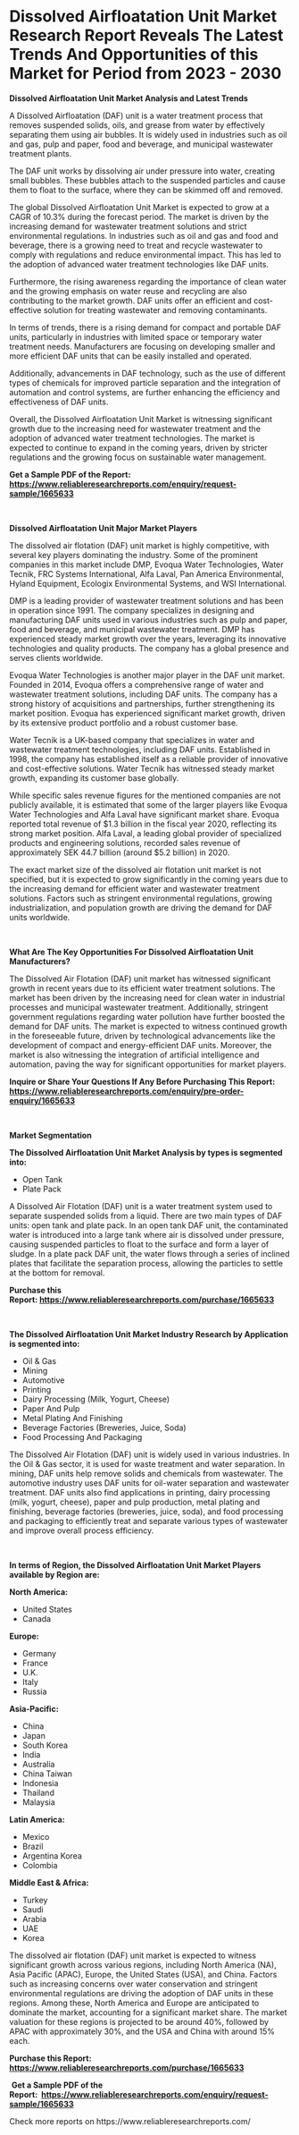 <p><h1>Dissolved Airfloatation Unit Market Research Report Reveals The Latest Trends And Opportunities of this Market for Period from 2023 - 2030</h1></p><p><strong>Dissolved Airfloatation Unit Market Analysis and Latest Trends</strong></p>
<p><p>A Dissolved Airfloatation (DAF) unit is a water treatment process that removes suspended solids, oils, and grease from water by effectively separating them using air bubbles. It is widely used in industries such as oil and gas, pulp and paper, food and beverage, and municipal wastewater treatment plants.</p><p>The DAF unit works by dissolving air under pressure into water, creating small bubbles. These bubbles attach to the suspended particles and cause them to float to the surface, where they can be skimmed off and removed.</p><p>The global Dissolved Airfloatation Unit Market is expected to grow at a CAGR of 10.3% during the forecast period. The market is driven by the increasing demand for wastewater treatment solutions and strict environmental regulations. In industries such as oil and gas and food and beverage, there is a growing need to treat and recycle wastewater to comply with regulations and reduce environmental impact. This has led to the adoption of advanced water treatment technologies like DAF units.</p><p>Furthermore, the rising awareness regarding the importance of clean water and the growing emphasis on water reuse and recycling are also contributing to the market growth. DAF units offer an efficient and cost-effective solution for treating wastewater and removing contaminants.</p><p>In terms of trends, there is a rising demand for compact and portable DAF units, particularly in industries with limited space or temporary water treatment needs. Manufacturers are focusing on developing smaller and more efficient DAF units that can be easily installed and operated.</p><p>Additionally, advancements in DAF technology, such as the use of different types of chemicals for improved particle separation and the integration of automation and control systems, are further enhancing the efficiency and effectiveness of DAF units.</p><p>Overall, the Dissolved Airfloatation Unit Market is witnessing significant growth due to the increasing need for wastewater treatment and the adoption of advanced water treatment technologies. The market is expected to continue to expand in the coming years, driven by stricter regulations and the growing focus on sustainable water management.</p></p>
<p><strong>Get a Sample PDF of the Report:&nbsp; <a href="https://www.reliableresearchreports.com/enquiry/request-sample/1665633">https://www.reliableresearchreports.com/enquiry/request-sample/1665633</a></strong></p>
<p>&nbsp;</p>
<p><strong>Dissolved Airfloatation Unit Major Market Players</strong></p>
<p><p>The dissolved air flotation (DAF) unit market is highly competitive, with several key players dominating the industry. Some of the prominent companies in this market include DMP, Evoqua Water Technologies, Water Tecnik, FRC Systems International, Alfa Laval, Pan America Environmental, Hyland Equipment, Ecologix Environmental Systems, and WSI International. </p><p>DMP is a leading provider of wastewater treatment solutions and has been in operation since 1991. The company specializes in designing and manufacturing DAF units used in various industries such as pulp and paper, food and beverage, and municipal wastewater treatment. DMP has experienced steady market growth over the years, leveraging its innovative technologies and quality products. The company has a global presence and serves clients worldwide.</p><p>Evoqua Water Technologies is another major player in the DAF unit market. Founded in 2014, Evoqua offers a comprehensive range of water and wastewater treatment solutions, including DAF units. The company has a strong history of acquisitions and partnerships, further strengthening its market position. Evoqua has experienced significant market growth, driven by its extensive product portfolio and a robust customer base.</p><p>Water Tecnik is a UK-based company that specializes in water and wastewater treatment technologies, including DAF units. Established in 1998, the company has established itself as a reliable provider of innovative and cost-effective solutions. Water Tecnik has witnessed steady market growth, expanding its customer base globally.</p><p>While specific sales revenue figures for the mentioned companies are not publicly available, it is estimated that some of the larger players like Evoqua Water Technologies and Alfa Laval have significant market share. Evoqua reported total revenue of $1.3 billion in the fiscal year 2020, reflecting its strong market position. Alfa Laval, a leading global provider of specialized products and engineering solutions, recorded sales revenue of approximately SEK 44.7 billion (around $5.2 billion) in 2020.</p><p>The exact market size of the dissolved air flotation unit market is not specified, but it is expected to grow significantly in the coming years due to the increasing demand for efficient water and wastewater treatment solutions. Factors such as stringent environmental regulations, growing industrialization, and population growth are driving the demand for DAF units worldwide.</p></p>
<p>&nbsp;</p>
<p><strong>What Are The Key Opportunities For Dissolved Airfloatation Unit Manufacturers?</strong></p>
<p><p>The Dissolved Air Flotation (DAF) unit market has witnessed significant growth in recent years due to its efficient water treatment solutions. The market has been driven by the increasing need for clean water in industrial processes and municipal wastewater treatment. Additionally, stringent government regulations regarding water pollution have further boosted the demand for DAF units. The market is expected to witness continued growth in the foreseeable future, driven by technological advancements like the development of compact and energy-efficient DAF units. Moreover, the market is also witnessing the integration of artificial intelligence and automation, paving the way for significant opportunities for market players.</p></p>
<p><strong>Inquire or Share Your Questions If Any Before Purchasing This Report: <a href="https://www.reliableresearchreports.com/enquiry/pre-order-enquiry/1665633">https://www.reliableresearchreports.com/enquiry/pre-order-enquiry/1665633</a></strong></p>
<p>&nbsp;</p>
<p><strong>Market Segmentation</strong></p>
<p><strong>The Dissolved Airfloatation Unit Market Analysis by types is segmented into:</strong></p>
<p><ul><li>Open Tank</li><li>Plate Pack</li></ul></p>
<p><p>A Dissolved Air Flotation (DAF) unit is a water treatment system used to separate suspended solids from a liquid. There are two main types of DAF units: open tank and plate pack. In an open tank DAF unit, the contaminated water is introduced into a large tank where air is dissolved under pressure, causing suspended particles to float to the surface and form a layer of sludge. In a plate pack DAF unit, the water flows through a series of inclined plates that facilitate the separation process, allowing the particles to settle at the bottom for removal.</p></p>
<p><strong>Purchase this Report:&nbsp;<a href="https://www.reliableresearchreports.com/purchase/1665633">https://www.reliableresearchreports.com/purchase/1665633</a></strong></p>
<p>&nbsp;</p>
<p><strong>The Dissolved Airfloatation Unit Market Industry Research by Application is segmented into:</strong></p>
<p><ul><li>Oil & Gas</li><li>Mining</li><li>Automotive</li><li>Printing</li><li>Dairy Processing (Milk, Yogurt, Cheese)</li><li>Paper And Pulp</li><li>Metal Plating And Finishing</li><li>Beverage Factories (Breweries, Juice, Soda)</li><li>Food Processing And Packaging</li></ul></p>
<p><p>The Dissolved Air Flotation (DAF) unit is widely used in various industries. In the Oil & Gas sector, it is used for waste treatment and water separation. In mining, DAF units help remove solids and chemicals from wastewater. The automotive industry uses DAF units for oil-water separation and wastewater treatment. DAF units also find applications in printing, dairy processing (milk, yogurt, cheese), paper and pulp production, metal plating and finishing, beverage factories (breweries, juice, soda), and food processing and packaging to efficiently treat and separate various types of wastewater and improve overall process efficiency.</p></p>
<p>&nbsp;</p>
<p><strong>In terms of Region, the Dissolved Airfloatation Unit Market Players available by Region are:</strong></p>
<p>
    <p> <strong> North America: </strong>
        <ul>
            <li>United States</li>
            <li>Canada</li>
        </ul>
        </p> 
    <p> <strong> Europe: </strong>
        <ul>
            <li>Germany</li>
            <li>France</li>
            <li>U.K.</li>
            <li>Italy</li>
            <li>Russia</li>
        </ul>
        </p> 
    <p> <strong> Asia-Pacific: </strong>
        <ul>
            <li>China</li>
            <li>Japan</li>
            <li>South Korea</li>
            <li>India</li>
            <li>Australia</li>
            <li>China Taiwan</li>
            <li>Indonesia</li>
            <li>Thailand</li>
            <li>Malaysia</li>
        </ul>
        </p> 
    <p> <strong> Latin America: </strong>
        <ul>
            <li>Mexico</li>
            <li>Brazil</li>
            <li>Argentina Korea</li>
            <li>Colombia</li>
        </ul>
        </p> 
    <p> <strong> Middle East & Africa: </strong>
        <ul>
            <li>Turkey</li>
            <li>Saudi</li>
            <li>Arabia</li>
            <li>UAE</li>
            <li>Korea</li>
        </ul>
    </p>
    </p>
<p><p>The dissolved air flotation (DAF) unit market is expected to witness significant growth across various regions, including North America (NA), Asia Pacific (APAC), Europe, the United States (USA), and China. Factors such as increasing concerns over water conservation and stringent environmental regulations are driving the adoption of DAF units in these regions. Among these, North America and Europe are anticipated to dominate the market, accounting for a significant market share. The market valuation for these regions is projected to be around 40%, followed by APAC with approximately 30%, and the USA and China with around 15% each.</p></p>
<p><strong>Purchase this Report: <a href="https://www.reliableresearchreports.com/purchase/1665633">https://www.reliableresearchreports.com/purchase/1665633</a></strong></p>
<p>&nbsp;<strong>Get a Sample PDF of the Report:&nbsp;&nbsp;<a href="https://www.reliableresearchreports.com/enquiry/request-sample/1665633">https://www.reliableresearchreports.com/enquiry/request-sample/1665633</a></strong></p>
<p><strong></strong></p>
<p>Check more reports on https://www.reliableresearchreports.com/</p>